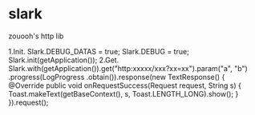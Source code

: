 # slark
zouooh's http lib

1.Init.
        Slark.DEBUG_DATAS = true;
        Slark.DEBUG = true;
        Slark.init(getApplication());
2.Get.      
        Slark.with(getApplication()).get("http:xxxxx/xxx?xx=xx").param("a", "b")
                .progress(LogProgress
                .obtain()).response(new TextResponse() {
            @Override
            public void onRequestSuccess(Request request, String s) {
                Toast.makeText(getBaseContext(), s, Toast.LENGTH_LONG).show();
            }
        }).request();
